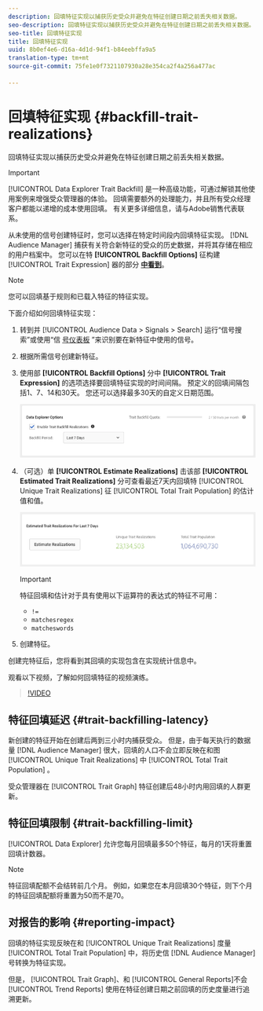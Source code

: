 ```yaml
---
description: 回填特征实现以捕获历史受众并避免在特征创建日期之前丢失相关数据。
seo-description: 回填特征实现以捕获历史受众并避免在特征创建日期之前丢失相关数据。
seo-title: 回填特征实现
title: 回填特征实现
uuid: 8b0ef4e6-d16a-4d1d-94f1-b84eebffa9a5
translation-type: tm+mt
source-git-commit: 75fe1e0f7321107930a28e354ca2f4a256a477ac

---
```



# 回填特征实现 {#backfill-trait-realizations}

回填特征实现以捕获历史受众并避免在特征创建日期之前丢失相关数据。

>[!IMPORTANT]
>
>[!UICONTROL Data Explorer Trait Backfill] 是一种高级功能，可通过解锁其他使用案例来增强受众管理器的体验。 回填需要额外的处理能力，并且所有受众经理客户都能以递增的成本使用回填。 有关更多详细信息，请与Adobe销售代表联系。

从未使用的信号创建特征时，您可以选择在特定时间段内回填特征实现。 [!DNL Audience Manager] 捕获有关符合新特征的受众的历史数据，并将其存储在相应的用户档案中。 您可以在特 **[!UICONTROL Backfill Options]** 征构建 [!UICONTROL Trait Expression] 器的部分 **[中看到](../../features/traits/about-trait-builder.md)**。

>[!NOTE]
>
>您可以回填基于规则和已载入特征的特征实现。

下面介绍如何回填特征实现：

1. 转到并 [!UICONTROL Audience Data > Signals > Search] 运行“信号搜索”或使用“信 [号仪表板](../../features/data-explorer/data-explorer-signals-dashboard.md) ”来识别要在新特征中使用的信号。
1. 根据所需信号创建新特征。
1. 使用部 **[!UICONTROL Backfill Options]** 分中 **[!UICONTROL Trait Expression]** 的选项选择要回填特征实现的时间间隔。 预定义的回填间隔包括1、7、14和30天。 您还可以选择最多30天的自定义日期范围。

   ![特征回填](assets/signals-trait-backfill.png)

1. （可选）单 **[!UICONTROL Estimate Realizations]** 击该部 **[!UICONTROL Estimated Trait Realizations]** 分可查看最近7天内回填特 [!UICONTROL Unique Trait Realizations] 征 [!UICONTROL Total Trait Population] 的估计值和值。

   ![估计特征实现](assets/estimate-trait-realizations.png)

   >[!IMPORTANT]
   >
   >特征回填和估计对于具有使用以下运算符的表达式的特征不可用：
   >    * `!=`
   >    * `matchesregex`
   >    * `matcheswords`

1. 创建特征。

创建完特征后，您将看到其回填的实现包含在实现统计信息中。

观看以下视频，了解如何回填特征的视频演练。

>[!VIDEO](https://video.tv.adobe.com/v/25169/)

## 特征回填延迟 {#trait-backfilling-latency}

新创建的特征开始在创建后两到三小时内捕获受众。 但是，由于每天执行的数据量 [!DNL Audience Manager] 很大，回填的人口不会立即反映在和图 [!UICONTROL Unique Trait Realizations] 中 [!UICONTROL Total Trait Population] 。

受众管理器在 [!UICONTROL Trait Graph] 特征创建后48小时内用回填的人群更新。

## 特征回填限制 {#trait-backfilling-limit}

[!UICONTROL Data Explorer] 允许您每月回填最多50个特征，每月的1天将重置回填计数器。

>[!NOTE]
>
>特征回填配额不会结转前几个月。 例如，如果您在本月回填30个特征，则下个月的特征回填配额将重置为50而不是70。

## 对报告的影响 {#reporting-impact}

回填的特征实现反映在和 [!UICONTROL Unique Trait Realizations] 度量 [!UICONTROL Total Trait Population] 中，将历史信 [!DNL Audience Manager] 号转换为特征实现。

但是， [!UICONTROL Trait Graph]、和 [!UICONTROL General Reports]不会 [!UICONTROL Trend Reports] 使用在特征创建日期之前回填的历史度量进行追溯更新。